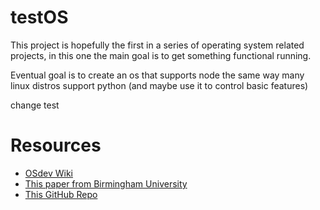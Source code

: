 # testOS
This project is hopefully the first in a series of operating system related projects, in this one the main goal is to get something functional running.

Eventual goal is to create an os that supports node the same way many linux distros support python (and maybe use it to control basic features)

change test

# Resources
- [OSdev Wiki](https://wiki.osdev.org/Expanded_Main_Page)
- [This paper from Birmingham University](https://www.cs.bham.ac.uk/~exr/lectures/opsys/10_11/lectures/os-dev.pdf)
- [This GitHub Repo](https://github.com/cfenollosa/os-tutorial)
